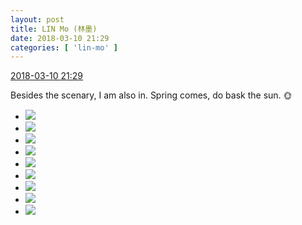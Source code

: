 ```yaml
---
layout: post
title: LIN Mo (林墨)
date: 2018-03-10 21:29
categories: [ 'lin-mo' ]
---
```


<div class="weibo-info">
  <a href="https://weibo.com/6108312042/G6LLucXfn">2018-03-10 21:29</a>
</div>

Besides the scenary, I am also in. Spring comes, do bask the sun. 🌞

<!-- more -->

<ul class="weibo-pic-list-3">
  <li class="weibo-pic">
    <a href="https://wx4.sinaimg.cn/mw690/006FnQZYly1fp81f4zdnaj30zr0nuwt3.jpg"><img src="https://wx4.sinaimg.cn/thumb150/006FnQZYly1fp81f4zdnaj30zr0nuwt3.jpg"/></a>
  </li>
  <li class="weibo-pic">
    <a href="https://wx2.sinaimg.cn/mw690/006FnQZYly1fp81f63gvlj310t0ojdv6.jpg"><img src="https://wx2.sinaimg.cn/thumb150/006FnQZYly1fp81f63gvlj310t0ojdv6.jpg"/></a>
  </li>
  <li class="weibo-pic">
    <a href="https://wx3.sinaimg.cn/mw690/006FnQZYly1fp81f6vgraj31290phqgw.jpg"><img src="https://wx3.sinaimg.cn/thumb150/006FnQZYly1fp81f6vgraj31290phqgw.jpg"/></a>
  </li>
  <li class="weibo-pic">
    <a href="https://wx3.sinaimg.cn/mw690/006FnQZYly1fp81f483spj31400qodz8.jpg"><img src="https://wx3.sinaimg.cn/thumb150/006FnQZYly1fp81f483spj31400qodz8.jpg"/></a>
  </li>
  <li class="weibo-pic">
    <a href="https://wx1.sinaimg.cn/mw690/006FnQZYly1fp81f7lmrxj31400qowry.jpg"><img src="https://wx1.sinaimg.cn/thumb150/006FnQZYly1fp81f7lmrxj31400qowry.jpg"/></a>
  </li>
  <li class="weibo-pic">
    <a href="https://wx3.sinaimg.cn/mw690/006FnQZYly1fp81f8vcjdj31400qodz8.jpg"><img src="https://wx3.sinaimg.cn/thumb150/006FnQZYly1fp81f8vcjdj31400qodz8.jpg"/></a>
  </li>
  <li class="weibo-pic">
    <a href="https://wx4.sinaimg.cn/mw690/006FnQZYly1fp81f9hvyhj30qo0zntcb.jpg"><img src="https://wx4.sinaimg.cn/thumb150/006FnQZYly1fp81f9hvyhj30qo0zntcb.jpg"/></a>
  </li>
  <li class="weibo-pic">
    <a href="https://wx1.sinaimg.cn/mw690/006FnQZYly1fp81f9xov1j30qo0znad9.jpg"><img src="https://wx1.sinaimg.cn/thumb150/006FnQZYly1fp81f9xov1j30qo0znad9.jpg"/></a>
  </li>
  <li class="weibo-pic">
    <a href="https://wx2.sinaimg.cn/mw690/006FnQZYly1fp81faeekzj30qo0znadk.jpg"><img src="https://wx2.sinaimg.cn/thumb150/006FnQZYly1fp81faeekzj30qo0znadk.jpg"/></a>
  </li>
</ul>
